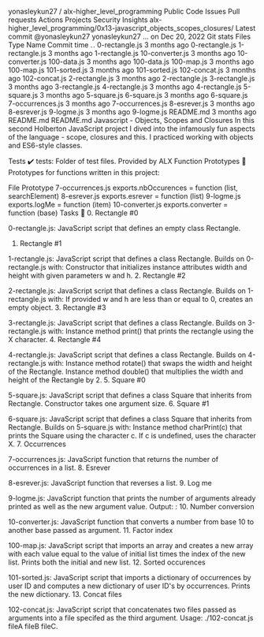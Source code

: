 
yonasleykun27
/
alx-higher_level_programming
Public
Code
Issues
Pull requests
Actions
Projects
Security
Insights
alx-higher_level_programming/0x13-javascript_objects_scopes_closures/
Latest commit
@yonasleykun27
yonasleykun27
…
on Dec 20, 2022
Git stats
Files
Type
Name
Commit time
. .
0-rectangle.js
3 months ago
0-rectangle.js
1-rectangle.js
3 months ago
1-rectangle.js
10-converter.js
3 months ago
10-converter.js
100-data.js
3 months ago
100-data.js
100-map.js
3 months ago
100-map.js
101-sorted.js
3 months ago
101-sorted.js
102-concat.js
3 months ago
102-concat.js
2-rectangle.js
3 months ago
2-rectangle.js
3-rectangle.js
3 months ago
3-rectangle.js
4-rectangle.js
3 months ago
4-rectangle.js
5-square.js
3 months ago
5-square.js
6-square.js
3 months ago
6-square.js
7-occurrences.js
3 months ago
7-occurrences.js
8-esrever.js
3 months ago
8-esrever.js
9-logme.js
3 months ago
9-logme.js
README.md
3 months ago
README.md
README.md
Javascript - Objects, Scopes and Closures
In this second Holberton JavaScript project I dived into the infamously fun aspects of the language - scope, closures and this. I practiced working with objects and ES6-style classes.

Tests ✔️
tests: Folder of test files. Provided by ALX
Function Prototypes 💾
Prototypes for functions written in this project:

File	Prototype
7-occurrences.js	exports.nbOccurences = function (list, searchElement)
8-esrever.js	exports.esrever = function (list)
9-logme.js	exports.logMe = function (item)
10-converter.js	exports.converter = function (base)
Tasks 📃
0. Rectangle #0

0-rectangle.js: JavaScript script that defines an empty class Rectangle.
1. Rectangle #1

1-rectangle.js: JavaScript script that defines a class Rectangle. Builds on 0-rectangle.js with:
Constructor that initializes instance attributes width and height with given parameters w and h.
2. Rectangle #2

2-rectangle.js: JavaScript script that defines a class Rectangle. Builds on 1-rectangle.js with:
If provided w and h are less than or equal to 0, creates an empty object.
3. Rectangle #3

3-rectangle.js: JavaScript script that defines a class Rectangle. Builds on 3-rectangle.js with:
Instance method print() that prints the rectangle using the X character.
4. Rectangle #4

4-rectangle.js: JavaScript script that defines a class Rectangle. Builds on 4-rectangle.js with:
Instance method rotate() that swaps the width and height of the Rectangle.
Instance method double() that multiplies the width and height of the Rectangle by 2.
5. Square #0

5-square.js: JavaScript script that defines a class Square that inherits from Rectangle.
Constructor takes one argument size.
6. Square #1

6-square.js: JavaScript script that defines a class Square that inherits from Rectangle. Builds on 5-square.js with:
Instance method charPrint(c) that prints the Square using the character c.
If c is undefined, uses the character X.
7. Occurrences

7-occurrences.js: JavaScript function that returns the number of occurrences in a list.
8. Esrever

8-esrever.js: JavaScript function that reverses a list.
9. Log me

9-logme.js: JavaScript function that prints the number of arguments already printed as well as the new argument value.
Output: <number arguments already printed>: <current argument value>
10. Number conversion

10-converter.js: JavaScript function that converts a number from base 10 to another base passed as argument.
11. Factor index

100-map.js: JavaScript script that imports an array and creates a new array with each value equal to the value of initial list times the index of the new list.
Prints both the initial and new list.
12. Sorted occurences

101-sorted.js: JavaScript script that imports a dictionary of occurrences by user ID and computes a new dictionary of user ID's by occurrences.
Prints the new dictionary.
13. Concat files

102-concat.js: JavaScript script that concatenates two files passed as arguments into a file specifed as the third argument.
Usage: ./102-concat.js fileA fileB fileC.

